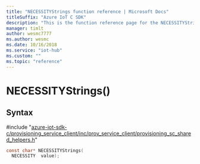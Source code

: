 ```yaml
---                             
title: "NECESSITYStrings function reference | Microsoft Docs" 
titleSuffix: "Azure IoT C SDK"            
description: "This is the function reference page for the NECESSITYStrings() function in the Azure IoT C SDK. This SDK is used with Azure IoT Hub and Azure IoT Hub Device Provisioning Service"            
manager: timlt                 
author: wesmc7777              
ms.author: wesmc               
ms.date: 10/16/2018                    
ms.service: "iot-hub"             
ms.custom: ""                
ms.topic: "reference"        
---                            
```


# NECESSITYStrings()

## Syntax

\#include "[azure-iot-sdk-c/provisioning_service_client/inc/prov_service_client/provisioning_sc_shared_helpers.h](../provisioning-sc-shared-helpers-h.md)"  
```C
const char* NECESSITYStrings(
  NECESSITY  value);
```

